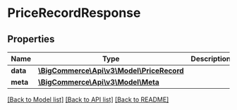 # PriceRecordResponse

## Properties
Name | Type | Description | Notes
------------ | ------------- | ------------- | -------------
**data** | [**\BigCommerce\Api\v3\Model\PriceRecord**](PriceRecord.md) |  | [optional] 
**meta** | [**\BigCommerce\Api\v3\Model\Meta**](Meta.md) |  | [optional] 

[[Back to Model list]](../README.md#documentation-for-models) [[Back to API list]](../README.md#documentation-for-api-endpoints) [[Back to README]](../README.md)


